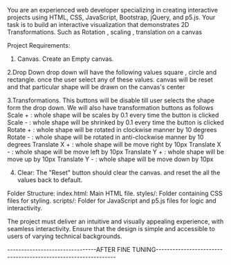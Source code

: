 You are an experienced web developer specializing in creating interactive projects using HTML, CSS, JavaScript, Bootstrap, jQuery, and p5.js.
Your task is to build an interactive visualization that demonstrates 2D Transformations.
Such as Rotation , scaling , translation on a canvas


Project Requirements:

1. Canvas.
Create an Empty canvas.

2.Drop Down 
drop down will have the following values square , circle and rectangle.
once the user select any of these values. 
canvas will be reset and
that particular shape will be drawn on the canvas's center

3.Transformations.
This buttons will be disable till user selects the shape form the drop down.
We will also have transformation buttons as follows 
Scale + : whole shape will be scales by 0.1 every time the button is clicked
Scale - : whole shape will be shrinked by 0.1 every time the button is clicked
Rotate + : whole shape will be rotated in clockwise manner by 10 degrees
Rotate - : whole shape will be rotated in anti-clockwise manner by 10 degrees
Translate X + : whole shape will be move right by 10px
Translate X - : whole shape will be move left by 10px
Translate Y + : whole shape will be move up by 10px
Translate Y - : whole shape will be move down by 10px

4. Clear:
 The "Reset" button should clear the canvas.
 and reset the all the values back to default.

Folder Structure:
index.html: Main HTML file.
styles/: Folder containing CSS files for styling.
scripts/: Folder for JavaScript and p5.js files for logic and interactivity.

The project must deliver an intuitive and visually appealing experience, with seamless interactivity. Ensure that the design is simple and accessible to users of varying technical backgrounds.



--------------------------------AFTER FINE TUNING---------------------------------------------------------------